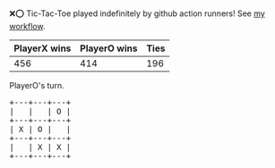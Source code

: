 :x::o: Tic-Tac-Toe played indefinitely by github action runners! See [my workflow](.github/workflows/play.yaml).

|PlayerX wins|PlayerO wins|Ties|
|-|-|-|
|456|414|196|

PlayerO's turn.

<pre>
+---+---+---+
|   |   | O |
+---+---+---+
| X | O |   |
+---+---+---+
|   | X | X |
+---+---+---+
</pre>